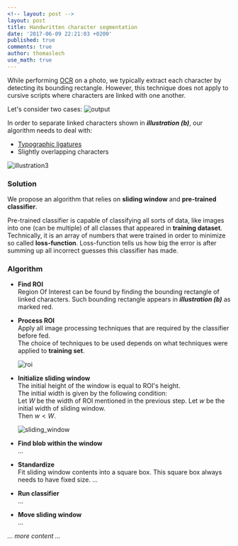 ```yaml
---
<!-- layout: post -->
layout: post
title: Handwritten character segmentation
date: '2017-06-09 22:21:03 +0200'
published: true
comments: true
author: thomaslech
use_math: true
---
```


While performing [OCR][ocr-link] on a photo, we typically extract each character by detecting its bounding rectangle. However, this technique does not apply to cursive scripts where characters are linked with one another.

Let's consider two cases:
![output](https://user-images.githubusercontent.com/22115481/30865366-a7f3af02-a2d6-11e7-9aa0-85a5183d4ea1.png)

In order to separate linked characters shown in **_illustration (b)_**, our algorithm needs to deal with:
  - [Typographic ligatures][typographic-ligatures]
  - Slightly overlapping characters

  ![illustration3](https://user-images.githubusercontent.com/22115481/30874297-22f15d94-a2f0-11e7-87d3-214b8384f6b8.png)

### Solution
We propose an algorithm that relies on **sliding window** and **pre-trained classifier**.

Pre-trained classifier is capable of classifying all sorts of data, like images into one (can be multiple) of all classes that appeared in **training dataset**.  
Technically, it is an array of numbers that were trained in order to minimize so called **loss-function**. Loss-function tells us how big the error is after summing up all incorrect guesses this classifier has made.

### Algorithm
* **Find ROI**  
  Region Of Interest can be found by finding the bounding rectangle of linked characters. Such bounding rectangle appears in **_illustration (b)_** as marked red.

* **Process ROI**  
  Apply all image processing techniques that are required by the classifier before fed.  
  The choice of techniques to be used depends on what techniques were applied to **training set**.

  ![roi](https://user-images.githubusercontent.com/22115481/30885563-088a3a4c-a314-11e7-9f7e-5f7ebef2972d.png)

* **Initialize sliding window**  
  The initial height of the window is equal to ROI's height.  
  The initial width is given by the following condition:  
    Let $W$ be the width of ROI mentioned in the previous step. Let $w$ be the initial width of sliding window.  
    Then $w < W$.

  ![sliding_window](https://user-images.githubusercontent.com/22115481/30885850-3127921e-a315-11e7-9d4c-a2f4c7a9c96d.png)

* **Find blob within the window**  
  ...

* **Standardize**  
  Fit sliding window contents into a square box. This square box always needs to have fixed size.
  ...

* **Run classifier**  
  ...

* **Move sliding window**  
  ...

_... more content ..._

[ocr-link]: https://en.wikipedia.org/wiki/Optical_character_recognition
[typographic-ligatures]: https://en.wikipedia.org/wiki/Typographic_ligature
<!-- [extract-characters-by-its-bounding box]:  -->
